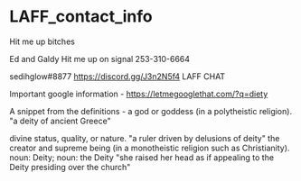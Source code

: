 # LAFF_contact_info
Hit me up bitches

Ed and Galdy
Hit me up on signal
253-310-6664

sedihglow#8877
https://discord.gg/J3n2N5f4 LAFF CHAT

Important google information -
https://letmegooglethat.com/?q=diety

A snippet from the definitions -
a god or goddess (in a polytheistic religion).
"a deity of ancient Greece"

divine status, quality, or nature.
"a ruler driven by delusions of deity"
the creator and supreme being (in a monotheistic religion such as Christianity).
noun: Deity; noun: the Deity
"she raised her head as if appealing to the Deity presiding over the church"
